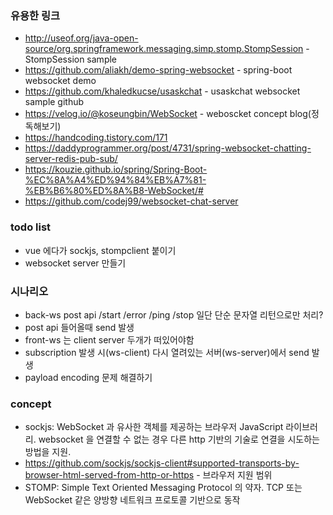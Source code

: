 ### 유용한 링크
- http://useof.org/java-open-source/org.springframework.messaging.simp.stomp.StompSession - StompSession sample
- https://github.com/aliakh/demo-spring-websocket - spring-boot websocket demo
- https://github.com/khaledkucse/usaskchat - usaskchat websocket sample github
- https://velog.io/@koseungbin/WebSocket - weboscket concept blog(정독해보기)
- https://handcoding.tistory.com/171
- https://daddyprogrammer.org/post/4731/spring-websocket-chatting-server-redis-pub-sub/
- https://kouzie.github.io/spring/Spring-Boot-%EC%8A%A4%ED%94%84%EB%A7%81-%EB%B6%80%ED%8A%B8-WebSocket/#
- https://github.com/codej99/websocket-chat-server

### todo list
- vue 에다가 sockjs, stompclient 붙이기
- websocket server 만들기


### 시나리오
- back-ws post api /start /error /ping /stop 일단 단순 문자열 리턴으로만 처리?
- post api 들어올때 send 발생
- front-ws 는 client server 두개가 떠있어야함
- subscription 발생 시(ws-client) 다시 열려있는 서버(ws-server)에서 send 발생
- payload encoding 문제 해결하기

### concept
- sockjs: WebSocket 과 유사한 객체를 제공하는 브라우저 JavaScript 라이브러리. websocket 을 연결할 수 없는 경우 다른 http 기반의 기술로 연결을 시도하는 방법을 지원.
- https://github.com/sockjs/sockjs-client#supported-transports-by-browser-html-served-from-http-or-https - 브라우저 지원 범위
- STOMP: Simple Text Oriented Messaging Protocol 의 약자. TCP 또는 WebSocket 같은 양방향 네트워크 프로토콜 기반으로 동작